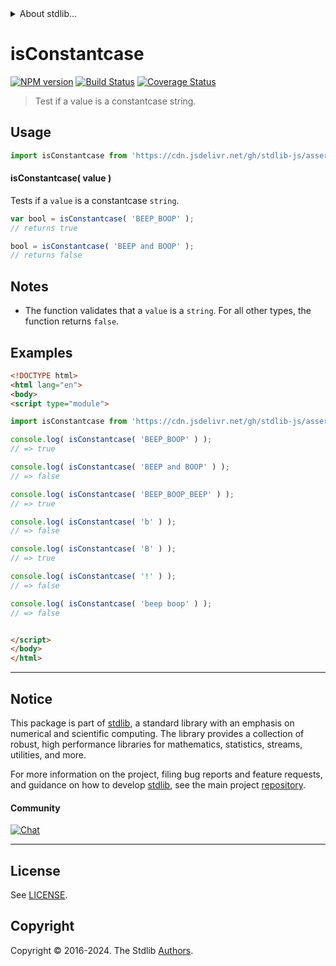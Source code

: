 <!--

@license Apache-2.0

Copyright (c) 2022 The Stdlib Authors.

Licensed under the Apache License, Version 2.0 (the "License");
you may not use this file except in compliance with the License.
You may obtain a copy of the License at

   http://www.apache.org/licenses/LICENSE-2.0

Unless required by applicable law or agreed to in writing, software
distributed under the License is distributed on an "AS IS" BASIS,
WITHOUT WARRANTIES OR CONDITIONS OF ANY KIND, either express or implied.
See the License for the specific language governing permissions and
limitations under the License.

-->


<details>
  <summary>
    About stdlib...
  </summary>
  <p>We believe in a future in which the web is a preferred environment for numerical computation. To help realize this future, we've built stdlib. stdlib is a standard library, with an emphasis on numerical and scientific computation, written in JavaScript (and C) for execution in browsers and in Node.js.</p>
  <p>The library is fully decomposable, being architected in such a way that you can swap out and mix and match APIs and functionality to cater to your exact preferences and use cases.</p>
  <p>When you use stdlib, you can be absolutely certain that you are using the most thorough, rigorous, well-written, studied, documented, tested, measured, and high-quality code out there.</p>
  <p>To join us in bringing numerical computing to the web, get started by checking us out on <a href="https://github.com/stdlib-js/stdlib">GitHub</a>, and please consider <a href="https://opencollective.com/stdlib">financially supporting stdlib</a>. We greatly appreciate your continued support!</p>
</details>

# isConstantcase

[![NPM version][npm-image]][npm-url] [![Build Status][test-image]][test-url] [![Coverage Status][coverage-image]][coverage-url] <!-- [![dependencies][dependencies-image]][dependencies-url] -->

> Test if a value is a constantcase string.



<section class="usage">

## Usage

```javascript
import isConstantcase from 'https://cdn.jsdelivr.net/gh/stdlib-js/assert-is-constantcase@v0.2.1-esm/index.mjs';
```

#### isConstantcase( value )

Tests if a `value` is a constantcase `string`.

```javascript
var bool = isConstantcase( 'BEEP_BOOP' );
// returns true

bool = isConstantcase( 'BEEP and BOOP' );
// returns false
```

</section>

<!-- /.usage -->

<section class="notes">

## Notes

-   The function validates that a `value` is a `string`. For all other types, the function returns `false`.

</section>

<!-- /.notes -->

<section class="examples">

## Examples

<!-- eslint no-undef: "error" -->

```html
<!DOCTYPE html>
<html lang="en">
<body>
<script type="module">

import isConstantcase from 'https://cdn.jsdelivr.net/gh/stdlib-js/assert-is-constantcase@v0.2.1-esm/index.mjs';

console.log( isConstantcase( 'BEEP_BOOP' ) );
// => true

console.log( isConstantcase( 'BEEP and BOOP' ) );
// => false

console.log( isConstantcase( 'BEEP_BOOP_BEEP' ) );
// => true

console.log( isConstantcase( 'b' ) );
// => false

console.log( isConstantcase( 'B' ) );
// => true

console.log( isConstantcase( '!' ) );
// => false

console.log( isConstantcase( 'beep boop' ) );
// => false


</script>
</body>
</html>
```

</section>

<!-- /.examples -->



<!-- Section for related `stdlib` packages. Do not manually edit this section, as it is automatically populated. -->

<section class="related">

</section>

<!-- /.related -->

<!-- Section for all links. Make sure to keep an empty line after the `section` element and another before the `/section` close. -->


<section class="main-repo" >

* * *

## Notice

This package is part of [stdlib][stdlib], a standard library with an emphasis on numerical and scientific computing. The library provides a collection of robust, high performance libraries for mathematics, statistics, streams, utilities, and more.

For more information on the project, filing bug reports and feature requests, and guidance on how to develop [stdlib][stdlib], see the main project [repository][stdlib].

#### Community

[![Chat][chat-image]][chat-url]

---

## License

See [LICENSE][stdlib-license].


## Copyright

Copyright &copy; 2016-2024. The Stdlib [Authors][stdlib-authors].

</section>

<!-- /.stdlib -->

<!-- Section for all links. Make sure to keep an empty line after the `section` element and another before the `/section` close. -->

<section class="links">

[npm-image]: http://img.shields.io/npm/v/@stdlib/assert-is-constantcase.svg
[npm-url]: https://npmjs.org/package/@stdlib/assert-is-constantcase

[test-image]: https://github.com/stdlib-js/assert-is-constantcase/actions/workflows/test.yml/badge.svg?branch=v0.2.1
[test-url]: https://github.com/stdlib-js/assert-is-constantcase/actions/workflows/test.yml?query=branch:v0.2.1

[coverage-image]: https://img.shields.io/codecov/c/github/stdlib-js/assert-is-constantcase/main.svg
[coverage-url]: https://codecov.io/github/stdlib-js/assert-is-constantcase?branch=main

<!--

[dependencies-image]: https://img.shields.io/david/stdlib-js/assert-is-constantcase.svg
[dependencies-url]: https://david-dm.org/stdlib-js/assert-is-constantcase/main

-->

[chat-image]: https://img.shields.io/gitter/room/stdlib-js/stdlib.svg
[chat-url]: https://app.gitter.im/#/room/#stdlib-js_stdlib:gitter.im

[stdlib]: https://github.com/stdlib-js/stdlib

[stdlib-authors]: https://github.com/stdlib-js/stdlib/graphs/contributors

[cli-section]: https://github.com/stdlib-js/assert-is-constantcase#cli
[cli-url]: https://github.com/stdlib-js/assert-is-constantcase/tree/cli
[@stdlib/assert-is-constantcase]: https://github.com/stdlib-js/assert-is-constantcase/tree/main

[umd]: https://github.com/umdjs/umd
[es-module]: https://developer.mozilla.org/en-US/docs/Web/JavaScript/Guide/Modules

[deno-url]: https://github.com/stdlib-js/assert-is-constantcase/tree/deno
[deno-readme]: https://github.com/stdlib-js/assert-is-constantcase/blob/deno/README.md
[umd-url]: https://github.com/stdlib-js/assert-is-constantcase/tree/umd
[umd-readme]: https://github.com/stdlib-js/assert-is-constantcase/blob/umd/README.md
[esm-url]: https://github.com/stdlib-js/assert-is-constantcase/tree/esm
[esm-readme]: https://github.com/stdlib-js/assert-is-constantcase/blob/esm/README.md
[branches-url]: https://github.com/stdlib-js/assert-is-constantcase/blob/main/branches.md

[stdlib-license]: https://raw.githubusercontent.com/stdlib-js/assert-is-constantcase/main/LICENSE

[standard-streams]: https://en.wikipedia.org/wiki/Standard_streams

[mdn-regexp]: https://developer.mozilla.org/en-US/docs/Web/JavaScript/Guide/Regular_Expressions

<!-- <related-links> -->

<!-- </related-links> -->

</section>

<!-- /.links -->
